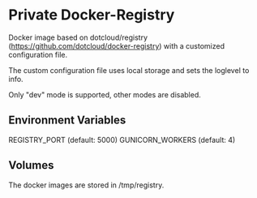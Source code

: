 Private Docker-Registry
=======================

Docker image based on dotcloud/registry (https://github.com/dotcloud/docker-registry)
with a customized configuration file.

The custom configuration file uses local storage and sets the loglevel to info.

Only "dev" mode is supported, other modes are disabled.

Environment Variables
---------------------

REGISTRY_PORT (default: 5000)
GUNICORN_WORKERS (default: 4)

Volumes
-------

The docker images are stored in /tmp/registry.
